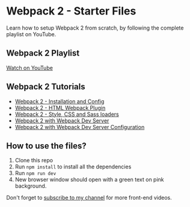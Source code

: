 # Webpack 2 - Starter Files

Learn how to setup Webpack 2 from scratch, by following the complete playlist on YouTube.

## Webpack 2 Playlist
[Watch on YouTube](https://www.youtube.com/watch?v=JdGnYNtuEtE&list=PLkEZWD8wbltnRp6nRR8kv97RbpcUdNawY)

## Webpack 2 Tutorials

* [Webpack 2 - Installation and Config](https://www.youtube.com/watch?v=JdGnYNtuEtE&index=1&list=PLkEZWD8wbltnRp6nRR8kv97RbpcUdNawY)
* [Webpack 2 - HTML Webpack Plugin](https://www.youtube.com/watch?v=cKTDYSK0ArI&index=2&list=PLkEZWD8wbltnRp6nRR8kv97RbpcUdNawY)
* [Webpack 2 - Style, CSS and Sass loaders](https://www.youtube.com/watch?v=m7V0OackwxY&list=PLkEZWD8wbltnRp6nRR8kv97RbpcUdNawY&index=3)
* [Webpack 2 with Webpack Dev Server](https://www.youtube.com/watch?v=gH4LxB6NkNc&list=PLkEZWD8wbltnRp6nRR8kv97RbpcUdNawY&index=4)
* [Webpack 2 with Webpack Dev Server Configuration](https://www.youtube.com/watch?v=soI7X-7OSb4)

## How to use the files?

1. Clone this repo
2. Run `npm install` to install all the dependencies
3. Run `npm run dev`
4. New browser window should open with a green text on pink background.

Don't forget to [subscribe to my channel](https://www.youtube.com/channel/UC7O6CntQoAI-wYyJxYiqNUg?sub_confirmation=1) for more front-end videos.